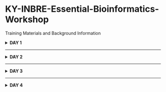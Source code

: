 # KY-INBRE-Essential-Bioinformatics-Workshop
Training Materials and Background Information 
<details>
<summary><strong>DAY 1</strong></summary>

### Presentation 1. [Introduction to the Workshop](/LECTURES/Presentation1_Intro.pptx)
Motivation, goals, and workshop structure.
### MODULE 1. Learning to work in the UNIX command line environment
[MODULE1_UNIX Training Manual](https://github.com/actapia/uky-ngs-workshop-user-install/blob/main/docs/nocopy/Module_1_Unix.pdf).

Here is a handy [Unix Cheat Sheet](https://github.com/actapia/uky-ngs-workshop-user-install/blob/main/docs/Unix_Cheat_Sheet.pdf) that includes most of the commands necessary to perform a wide range of bioinformatic data processing tasks.
</details>

---

<details>
<summary><strong>DAY 2</strong></summary>

### MODULE 2. Sequence Quality Assessement and Trimming
We will use [FASTQC](https://www.bioinformatics.babraham.ac.uk/projects/fastqc/) to analyze sequence quality and visualize in a convenient browser. Poor quality sequence, as well as contaminating adaptors, will then be trimmed using [Trimmomatic](http://www.usadellab.org/cms/?page=trimmomatic) ([Bolger et al. 2014](https://academic.oup.com/bioinformatics/article/30/15/2114/2390096).

[MODULE2_SEQUENCES Training Manual](https://github.com/actapia/uky-ngs-workshop-user-install/blob/main/docs/nocopy/Module_2_Sequences.pdf)

### MODULE 3. De Novo Genome Assembly
First we will explore the use of [Velvet Advisor](https://dna.med.monash.edu/~torsten/velvet_advisor/) to identify a starting k-mer value for assembling a bacterial genome. We will then apply [VelvetOptimiser](https://github.com/tseemann/VelvetOptimiser) to generate assemblies over a range of suitable k-mer values using [velvet](https://github.com/dzerbino/velvet) software ([Zerbino & Birney, 2008](https://pmc.ncbi.nlm.nih.gov/articles/PMC2952100/pdf/nihms-234285.pdf); [Zerbino et al. 2010](https://pmc.ncbi.nlm.nih.gov/articles/PMC2952100/pdf/nihms-234285.pdf))and report on the k-value (as well as other parameters) that produce an "optimal" genome.

[MODULE3_GENOME_ASSEMBLY Training Manual](https://github.com/actapia/uky-ngs-workshop-user-install/blob/main/docs/nocopy/Module_3_Assembly.pdf)

We will then learn how to use [Bandage](https://academic.oup.com/bioinformatics/article/31/20/3350/196114) to explore genome assembly graphs to gain insights into connectivity between genomic contigs that are not accessible from the genome assembly itself.
</details>

---

<details>
<summary><strong>DAY 3</strong></summary>

### MODULE 4. Sequence Comparison using Local BLAST
Most participants will be familiar with using [BLAST]([Altshul et al. 1990](https://www.sciencedirect.com/science/article/pii/S0022283605803602?via%3Dihub); [ Camacho et al. 2009](https://bmcbioinformatics.biomedcentral.com/articles/10.1186/1471-2105-10-421)) to search for sequence similarities by using NCBI's [BLAST web portal](https://blast.ncbi.nlm.nih.gov/Blast.cgi). We will first (re)familiarize ourselves with the search capabilities of the online service. Then, we will learn how to perform BLAST searches on a local computer, which allows querying of both remote and local sequence databases.

[MODULE4_BLAST Training Manual](https://github.com/actapia/uky-ngs-workshop-user-install/blob/main/docs/nocopy/Module_4_BLAST.pdf)

---

### MODULE 5. De Novo Gene Prediction
Here, we will use an existing genome annotation for one strain (FH) of the fungus, _Pyricularia oryzae_ to generate a training set for predicting genes in a second strain (70-15). This training set will be used to generate gene predictions using two software programs, [SNAP](https://github.com/KorfLab/SNAP) ([Korf, 2014](https://bmcbioinformatics.biomedcentral.com/articles/10.1186/1471-2105-5-59)) and [AUGUSTUS](https://github.com/Gaius-Augustus/Augustus) ([Stanke et al. 2006](https://academic.oup.com/nar/article/34/suppl_2/W435/2505582)). Lastly, we will integrate the two gene predictions along with supporting evidence - including BLAST matches to known proteins and RNASeq data - using a program called [MAKER](https://www.yandell-lab.org/software/maker.html) ([Cantarel et al. 2008](https://genome.cshlp.org/content/18/1/188)), which produces a consensus set of gene models.

[MODULE5_GENE_PREDICTION Training Manual](https://github.com/actapia/uky-ngs-workshop-user-install/blob/main/docs/nocopy/Module_5_Gene_Prediction.pdf)
</details>

---

<details>
<summary><strong>DAY 4</strong></summary>
<br>

### MODULE 6. Transcript Assembly and Differential Gene Expression Analysis
[MODULE6_RNASEQ Training Manual](https://github.com/actapia/uky-ngs-workshop-user-install/blob/main/docs/nocopy/Module_6_RNAseq.pdf)

### MODULE 7. Identifying Genetic Variants
[MODULE7_VARIANT_CALLING Training Manual](https://github.com/actapia/uky-ngs-workshop-user-install/blob/main/docs/nocopy/Module_7_Variant_Calling.pdf)

### MODULE 8. Visualizing data in a Genome Browser
[MODULE8_IGV Training Manual](https://github.com/actapia/uky-ngs-workshop-user-install/blob/main/docs/nocopy/Module_8_IGV.pdf)
</details>
